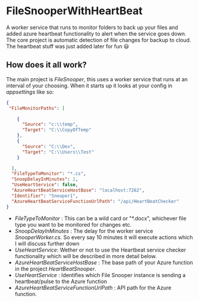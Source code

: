 # FileSnooperWithHeartBeat
A worker service that runs to monitor folders to back up your files and added azure heartbeat functionality to alert when the service goes down. The core project is automatic detection of file changes for backup to cloud. The heartbeat stuff was just added later for fun :smiley:

## How does it all work?

The main project is *FileSnooper*, this uses a worker service that runs at an interval of your choosing. When it starts up it looks at your config in *appsettings* like so: 

```JSON
{
 "FileMonitorPaths": [

    {
      "Source": "c:\\temp",
      "Target": "C:\\CopyOfTemp"
    },
    {
      "Source": "C:\\Dev",
      "Target": "C:\\Users\\Test"
    }

  ],
  "FileTypeToMonitor": "*.cs",  
  "SnoopDelayInMinutes": 2,
  "UseHeartService": false,
  "AzureHeartBeatServiceHostBase": "localhost:7262",
  "Identifier": "Snooper1",
  "AzureHeartBeatServiceFunctionUrlPath": "/api/HeartBeatChecker"
}
```

- *FileTypeToMonitor* : This can be a wild card or "*.docx", whichever file type you want to be monitored for changes etc. 
- *SnoopDelayInMinutes* : The delay for the worker service *SnooperWorker.cs*. So every say 10 minutes it will execute actions which I will discuss further down
- *UseHeartService*: Wether or not to use the Heartbeat service checker functionality which will be described in more detail below.
- *AzureHeartBeatServiceHostBase* : The base path of your Azure function in the project *HeartBeatSnooper*.
- *UseHeartService* : Identifies which File Snooper instance is sending a heartbeat/pulse to the Azure function
- *AzureHeartBeatServiceFunctionUrlPath* : API path for the Azure function.


